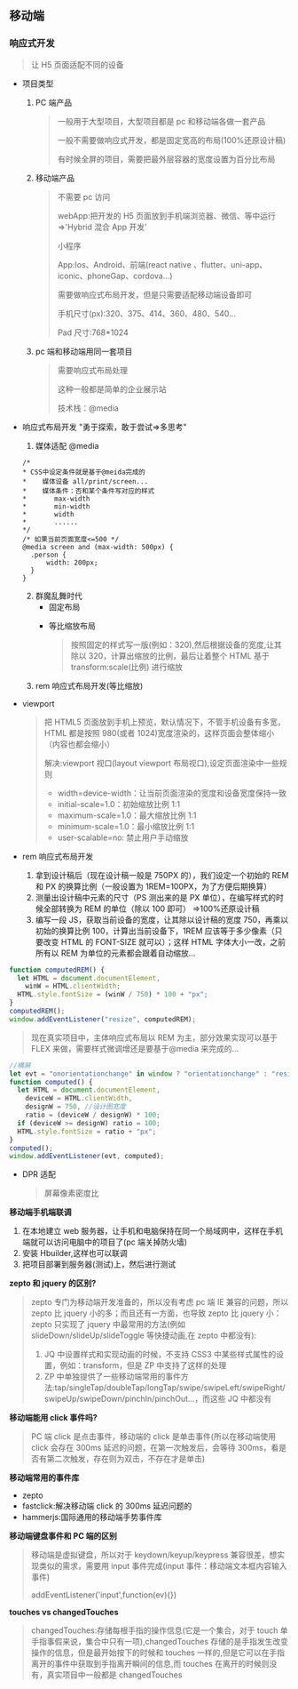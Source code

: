 ## 移动端

### 响应式开发

> 让 H5 页面适配不同的设备

- 项目类型

  1. PC 端产品

     > 一般用于大型项目，大型项目都是 pc 和移动端各做一套产品
     >
     > 一般不需要做响应式开发，都是固定宽高的布局(100%还原设计稿)
     >
     > 有时候全屏的项目，需要把最外层容器的宽度设置为百分比布局

  2. 移动端产品

     > 不需要 pc 访问
     >
     > webApp:把开发的 H5 页面放到手机端浏览器、微信、等中运行=>'Hybrid 混合 App 开发'
     >
     > 小程序
     >
     > App:Ios、Android、前端(react native 、flutter、uni-app、iconic、phoneGap、cordova...)
     >
     > 需要做响应式布局开发，但是只需要适配移动端设备即可
     >
     > 手机尺寸(px):320、375、414、360、480、540...
     >
     > Pad 尺寸:768\*1024

  3. pc 端和移动端用同一套项目
     > 需要响应式布局处理
     >
     > 这种一般都是简单的企业展示站
     >
     > 技术栈：@media

- 响应式布局开发 "勇于探索，敢于尝试=>多思考"

  1. 媒体适配 @media

  ```
  /*
  * CSS中设定条件就是基于@meida完成的
  *    媒体设备 all/print/screen...
  *    媒体条件：否和某个条件写对应的样式
  *       max-width
  *       min-width
  *       width
  *       ......
  */
  /* 如果当前页面宽度<=500 */
  @media screen and (max-width: 500px) {
    .person {
        width: 200px;
    }
  }
  ```

  2. 群魔乱舞时代
     - 固定布局
       > <meta name="viewport" content="width=320px...">
     - 等比缩放布局
       > 按照固定的样式写一版(例如：320),然后根据设备的宽度,让其除以 320，计算出缩放的比例，最后让着整个 HTML 基于 transform:scale(比例) 进行缩放
  3. rem 响应式布局开发(等比缩放)

- viewport

  > <meta name="viewport" content="width=device-width, initial-scale=1.0, maximum-scale=1.0, minimum-scale=1.0, user-scalable=no">
  >
  > 把 HTML5 页面放到手机上预览，默认情况下，不管手机设备有多宽，HTML 都是按照 980(或者 1024)宽度渲染的，这样页面会整体缩小（内容也都会缩小）
  >
  > 解决:viewport 视口(layout viewport 布局视口),设定页面渲染中一些规则
  >
  > - width=device-width：让当前页面渲染的宽度和设备宽度保持一致
  > - initial-scale=1.0：初始缩放比例 1:1
  > - maximum-scale=1.0：最大缩放比例 1:1
  > - minimum-scale=1.0：最小缩放比例 1:1
  > - user-scalable=no: 禁止用户手动缩放

- rem 响应式布局开发

  1. 拿到设计稿后（现在设计稿一般是 750PX 的），我们设定一个初始的 REM 和 PX 的换算比例（一般设置为 1REM=100PX，为了方便后期换算）
  2. 测量出设计稿中元素的尺寸（PS 测出来的是 PX 单位），在编写样式的时候全部转换为 REM 的单位（除以 100 即可） =>100%还原设计稿
  3. 编写一段 JS，获取当前设备的宽度，让其除以设计稿的宽度 750，再乘以初始的换算比例 100，计算出当前设备下，1REM 应该等于多少像素（只要改变 HTML 的 FONT-SIZE 就可以）；这样 HTML 字体大小一改，之前所有以 REM 为单位的元素都会跟着自动缩放...

```javascript
function computedREM() {
  let HTML = document.documentElement,
    winW = HTML.clientWidth;
  HTML.style.fontSize = (winW / 750) * 100 + "px";
}
computedREM();
window.addEventListener("resize", computedREM);
```

> 现在真实项目中，主体响应式布局以 REM 为主，部分效果实现可以基于 FLEX 来做，需要样式微调增还是要基于@media 来完成的...

```javascript
//横屏
let evt = "onorientationchange" in window ? "orientationchange" : "resize";
function computed() {
  let HTML = document.documentElement,
    deviceW = HTML.clientWidth,
    designW = 750, //设计图宽度
    ratio = (deviceW / designW) * 100;
  if (deviceW >= designW) ratio = 100;
  HTML.style.fontSize = ratio + "px";
}
computed();
window.addEventListener(evt, computed);
```

- DPR 适配
  > 屏幕像素密度比

**移动端手机端联调**

1. 在本地建立 web 服务器，让手机和电脑保持在同一个局域网中，这样在手机端就可以访问电脑中的项目了(pc 端关掉防火墙)
2. 安装 Hbuilder,这样也可以联调
3. 把项目部署到服务器(测试)上，然后进行测试

**zepto 和 jquery 的区别?**

> zepto 专门为移动端开发准备的，所以没有考虑 pc 端 IE 兼容的问题，所以 zepto 比 jquery 小的多；而且还有一方面，也导致 zepto 比 jquery 小：zepto 只实现了 jquery 中最常用的方法(例如 slideDown/slideUp/slideToggle 等快捷动画,在 zepto 中都没有):
>
> 1. JQ 中设置样式和实现动画的时候，不支持 CSS3 中某些样式属性的设置，例如：transform，但是 ZP 中支持了这样的处理
> 2. ZP 中单独提供了一些移动端常用的事件方法:tap/singleTap/doubleTap/longTap/swipe/swipeLeft/swipeRight/swipeUp/swipeDown/pinchIn/pinchOut...，而这些 JQ 中都没有

**移动端能用 click 事件吗?**

> PC 端 click 是点击事件，移动端的 click 是单击事件(所以在移动端使用 click 会存在 300ms 延迟的问题，在第一次触发后，会等待 300ms，看是否有第二次触发，存在则为双击，不存在才是单击)

**移动端常用的事件库**

- zepto
- fastclick:解决移动端 click 的 300ms 延迟问题的
- hammerjs:国际通用的移动端手势事件库

**移动端键盘事件和 PC 端的区别**

> 移动端是虚拟键盘，所以对于 keydown/keyup/keypress 兼容很差，想实现类似的需求，需要用 input 事件完成(input 事件：移动端文本框内容输入事件)
>
> addEventListener('input',function(ev){})

**touches vs changedTouches**

> changedTouches:存储每根手指的操作信息(它是一个集合，对于 touch 单手指事假来说，集合中只有一项),changedTouches 存储的是手指发生改变操作的信息，但是最开始按下的时候和 touches 一样的,但是它可以在手指离开的事件中获取到手指离开瞬间的信息,而 touches 在离开的时候则没有，真实项目中一般都是 changedTouches
